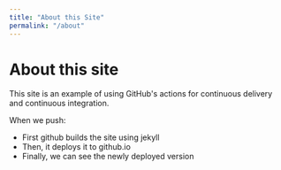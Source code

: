 ```yaml
---
title: "About this Site"
permalink: "/about"
---
```


# About this site
This site is an example of using GitHub's actions for continuous delivery
and continuous integration.

When we push:

* First github builds the site using jekyll
* Then, it deploys it to github.io
* Finally, we can see the newly deployed version